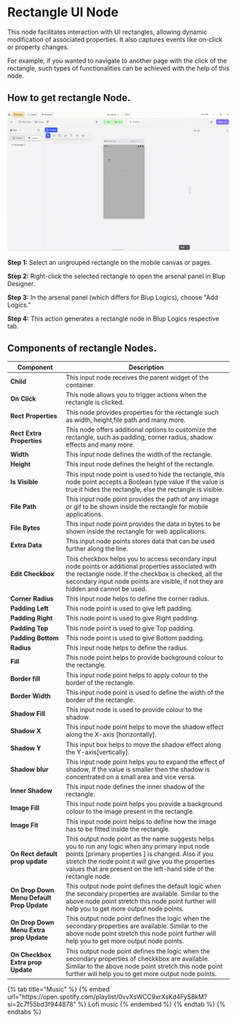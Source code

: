 # Rectangle UI Node

This node facilitates interaction with UI rectangles, allowing dynamic modification of associated properties. It also captures events like on-click or property changes.

For example, if you wanted to navigate to another page with the click of the rectangle, such types of functionalities can be achieved with the help of this node.

## How to get rectangle Node.

![](../../../.gitbook/assets/rectangle.gif)

**Step 1:** Select an ungrouped rectangle on the mobile canvas or pages.

**Step 2:** Right-click the selected rectangle to open the arsenal panel in Blup Designer.

**Step 3:** In the arsenal panel (which differs for Blup Logics), choose "Add Logics."

**Step 4:** This action generates a rectangle node in Blup Logics respective tab.

## Components of rectangle Nodes.

<table> 
    <thead>
    <tr>
      <th>Component</th>
      <th>Description</th>
    </tr>
  </thead><tbody><tr><td><strong>Child</strong></td><td>This input node receives the parent widget of the container.</td></tr><tr><td><strong>On Click</strong></td><td>This node allows you to trigger actions when the rectangle is clicked.</td></tr><tr><td><strong>Rect Properties</strong></td><td>This node provides properties for the rectangle such as width, height,file path and many more.</td></tr><tr><td><strong>Rect Extra Properties</strong></td><td>This node offers additional options to customize the rectangle, such as padding, corner radius, shadow effects and many more.</td></tr><tr><td><strong>Width</strong></td><td>This input node defines the width of the rectangle.</td></tr><tr><td><strong>Height</strong></td><td>This input node defines the height of the rectangle.</td></tr><tr><td><strong>Is Visible</strong></td><td>This input node point is used to hide the rectangle, this node point accepts a Boolean type value if the value is true it hides the rectangle, else the rectangle is visible.</td></tr><tr><td><strong>File Path</strong></td><td>This input node point provides the path of any image or gif to be shown inside the rectangle for mobile applications.</td></tr><tr><td><strong>File Bytes</strong></td><td>This input node point provides the data in bytes to be shown inside the rectangle for web applications.</td></tr><tr><td><strong>Extra Data</strong></td><td>This input node points stores data that can be used further along the line.</td></tr><tr><td><strong>Edit Checkbox</strong></td><td>This checkbox helps you to access secondary input node points or additional properties associated with the rectangle node. If the checkbox is checked, all the secondary input node points are visible, if not they are hidden and cannot be used. </td></tr><tr><td><strong>Corner Radius</strong></td><td>This input node helps to define the corner radius.</td></tr><tr><td><strong>Padding Left</strong></td><td>This node point is used to give left padding. </td></tr><tr><td><strong>Padding Right</strong></td><td>This node point is used to give Right padding. </td></tr><tr><td><strong>Padding Top</strong></td><td>This node point is used to give Top padding.</td></tr><tr><td><strong>Padding Bottom</strong> </td><td>This node point is used to give Bottom padding. </td></tr><tr><td><strong>Radius</strong></td><td>This input node helps to define the radius.</td></tr><tr><td><strong>Fill</strong></td><td>This node point helps to provide background colour to the rectangle. </td></tr><tr><td><strong>Border fill</strong> </td><td>This input node point helps to apply colour to the border of the rectangle. </td></tr><tr><td><strong>Border Width</strong></td><td>This input node point is used to define the width of the border of the rectangle.</td></tr><tr><td><strong>Shadow Fill</strong></td><td>This input node is used to provide colour to the shadow.</td></tr><tr><td><strong>Shadow X</strong></td><td> This input node point helps to move the shadow effect along the X-axis [horizontally]. </td></tr><tr><td><strong>Shadow Y</strong></td><td>This input box helps to move the shadow effect along the Y-axis[vertically]. </td></tr><tr><td><strong>Shadow blur</strong></td><td>This input node point helps you to expand the effect of shadow, If the value is smaller then the shadow is concentrated on a small area and vice versa. </td></tr><tr><td><strong>Inner Shadow</strong></td><td>This input node defines the inner shadow of the rectangle.</td></tr><tr><td><strong>Image Fill</strong></td><td>This input node point helps you provide a background colour to the image present in the rectangle.</td></tr><tr><td><strong>Image Fit</strong></td><td>This input node point helps to define how the image has to be fitted inside the rectangle.</td></tr><tr><td><strong>On Rect default prop update</strong></td><td>This output node point as the name suggests helps you to run any logic when any primary input node points [primary properties ] is changed. Also if you stretch the node point it will give you the properties values that are present on the left-hand side of the rectangle node. </td></tr><tr><td><strong>On Drop Down Menu Default Prop Update</strong></td><td>This output node point defines the default logic when the secondary properties are available. Similar to the above node point stretch this node point further will help you to get more output node points. </td></tr><tr><td> <strong>On Drop Down Menu Extra prop Update</strong></td><td>This output node point defines the logic when the secondary properties are available. Similar to the above node point stretch this node point further will help you to get more output node points.</td></tr><tr><td> <strong>On Checkbox Extra prop Update</strong></td><td>This output node point defines the logic when the secondary properties of checkkbox are available. Similar to the above node point stretch this node point further will help you to get more output node points.</td></tr></tbody></table>


<div class="container">
  {% tab title="Music" %}
  {% embed url="https://open.spotify.com/playlist/0vvXsWCC9xrXsKd4FyS8kM?si=2c7f55bd3f944878" %}
  Lofi music
  {% endembed %}
  {% endtab %}
  {% endtabs %}
</div>
